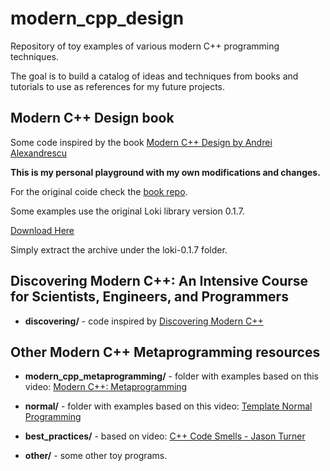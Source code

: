 # modern_cpp_design

Repository of toy examples of various modern C++ programming techniques.

The goal is to build a catalog of ideas and techniques from books and tutorials to use as references for my future projects.

## Modern C++ Design book

Some code inspired by the book [Modern C++ Design by Andrei Alexandrescu](https://www.amazon.com/Modern-Design-Generic-Programming-Patterns/dp/0201704315)


**This is my personal playground with my own modifications and changes.**


For the original coide check the [book repo](https://sourceforge.net/projects/loki-lib/files/Source%20Code/Modern%20C%2B%2B%20Design/).


Some examples use the original Loki library version 0.1.7.


[Download Here](https://sourceforge.net/projects/loki-lib/)


Simply extract the archive under the loki-0.1.7 folder.


## Discovering Modern C++: An Intensive Course for Scientists, Engineers, and Programmers


- **discovering/** - code inspired by [Discovering Modern C++](https://www.amazon.com/Discovering-Modern-Scientists-Programmers-Depth/dp/0134383583)


## Other Modern C++ Metaprogramming resources


- **modern_cpp_metaprogramming/** - folder with examples based on this video: [Modern C++: Metaprogramming](https://youtu.be/JSR8YBhW_uM)

- **normal/** - folder with examples based on this video: [Template Normal Programming](https://www.youtube.com/watch?v=vwrXHznaYLA)

- **best_practices/** - based on video: [C++ Code Smells - Jason Turner](https://youtu.be/nqfgOCU_Do4)

- **other/** - some other toy programs.


